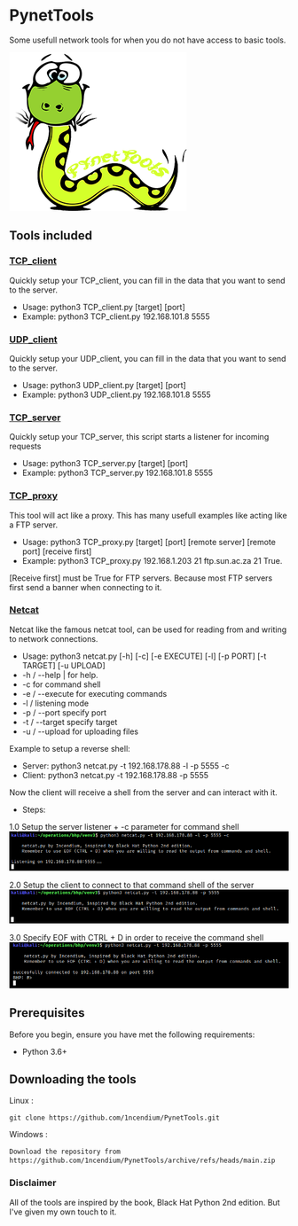 # PynetTools
Some usefull network tools for when you do not have access to basic tools.

<img src="Images/snake.png">

## Tools included
### [TCP_client](https://github.com/1ncendium/PynetTools/blob/main/PynetTools/TCP_client.py)
Quickly setup your TCP_client, you can fill in the data that you want to send to the server.
- Usage: python3 TCP_client.py [target] [port]
- Example: python3 TCP_client.py 192.168.101.8 5555

### [UDP_client](https://github.com/1ncendium/PynetTools/blob/main/PynetTools/UDP_client.py)
Quickly setup your UDP_client, you can fill in the data that you want to send to the server.
- Usage: python3 UDP_client.py [target] [port]
- Example: python3 UDP_client.py 192.168.101.8 5555

### [TCP_server](https://github.com/1ncendium/PynetTools/blob/main/PynetTools/TCP_server.py)
Quickly setup your TCP_server, this script starts a listener for incoming requests
- Usage: python3 TCP_server.py [target] [port]
- Example: python3 TCP_server.py 192.168.101.8 5555

### [TCP_proxy](https://github.com/1ncendium/PynetTools/blob/main/PynetTools/TCP_proxy.py)
This tool will act like a proxy. This has many usefull examples like acting like a FTP server.
- Usage: python3 TCP_proxy.py [target] [port] [remote server] [remote port] [receive first]
- Example: python3 TCP_proxy.py 192.168.1.203 21 ftp.sun.ac.za 21 True.

[Receive first] must be True for FTP servers. Because most FTP servers first send a banner when connecting to it.

### [Netcat](https://github.com/1ncendium/PynetTools/blob/main/PynetTools/netcat.py)
Netcat like the famous netcat tool, can be used for reading from and writing to network connections.

- Usage: python3 netcat.py [-h] [-c] [-e EXECUTE] [-l] [-p PORT] [-t TARGET] [-u UPLOAD]
- -h / --help | for help.
- -c for command shell
- -e / --execute for executing commands
- -l / listening mode
- -p / --port specify port
- -t / --target specify target
- -u / --upload for uploading files

Example to setup a reverse shell:
- Server: python3 netcat.py -t 192.168.178.88 -l -p 5555 -c
- Client: python3 netcat.py -t 192.168.178.88 -p 5555

Now the client will receive a shell from the server and can interact with it.

- Steps:

1.0 Setup the server listener + -c parameter for command shell
<img src="Images/server.png">

2.0 Setup the client to connect to that command shell of the server
<img src="Images/client_1.png">

3.0 Specify EOF with CTRL + D in order to receive the command shell
<img src="Images/client_2.png">

## Prerequisites
Before you begin, ensure you have met the following requirements:

- Python 3.6+

## Downloading the tools

Linux :
```
git clone https://github.com/1ncendium/PynetTools.git
```
Windows :
```
Download the repository from https://github.com/1ncendium/PynetTools/archive/refs/heads/main.zip
```

### Disclaimer
All of the tools are inspired by the book, Black Hat Python 2nd edition. But I've given my own touch to it.
